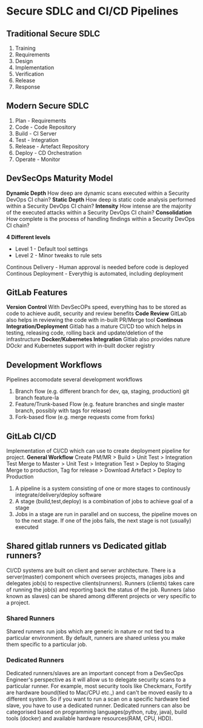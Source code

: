# Secure SDLC and CI/CD Pipelines
## Traditional Secure SDLC
1. Training
2. Requirements
3. Design
4. Implementation
5. Verification
6. Release 
7. Response

## Modern Secure SDLC
1. Plan - Requirements
2. Code - Code Repository
3. Build - CI Server
4. Test - Integration
5. Release - Artefact Repository 
6. Deploy - CD Orchestration
7. Operate  - Monitor

## DevSecOps Maturity Model
**Dynamic Depth**
How deep are dynamic scans executed within a Security DevOps CI chain?
**Static Depth**
How deep is static code analysis performed within a Security DevOps CI chain?
**Intensity**
How intense are the majority of the executed attacks within a Security DevOps CI chain?
**Consolidation**
How complete is the process of handling findings within a Security DevOps CI chain?

**4 Different levels**
- Level 1 - Default tool settings
- Level 2 - Minor tweaks to rule sets

Continous Delivery - Human approval is needed before code is deployed
Continous Deployment - Everythig is automated, including deployment

## GitLab Features
**Version Control**
With DevSecOPs speed, everything has to be stored as code to achieve audit, security and review benefits
**Code Review**
GitLab also helps in reviewing the code with in-built PR/Merge tool
**Continous Integration/Deployment**
Gitlab has a mature CI/CD too which helps in testing, releasing code, rolling back and update/deletion of the infrastructure
**Docker/Kubernetes Integration**
Gitlab also provides nature DOckr and Kubernetes support with in-built docker registry 
## Development Workflows
Pipelines accomodate several development workflows
1. Branch flow (e.g. different branch for dev, qa, staging, production)
git branch feature-la
2. Feature/Trunk-based Flow (e.g. feature branches and single master branch, possibly with tags for release)
3. Fork-based flow (e.g. merge requests come from forks)

## GitLab CI/CD
Implementation of CI/CD which can use to create deployment pipeline for project.
**General Workflow**
Create PM/MR > Build > Unit Test > Integration Test
Merge to Master > Unit Test > Integration Test > Deploy to Staging
Merge to production, Tag for release > Download Artefact > Deploy to Production

1. A pipeline is a system consisting of one or more stages to continously integrate/delivery/deploy software
2. A stage (build,test,deploy) is a combination of jobs to achieve goal of a stage
3. Jobs in a stage are run in parallel and on success, the pipeline moves on to the next stage. If one of the jobs fails, the next stage is not (usually)  executed

## Shared gitlab runners vs Dedicated gitlab runners?
CI/CD systems are built on client and server architecture. There is a server(master) component which oversees projects, manages jobs and delegates job(s) to respective clients(runners).
Runners (clients) takes care of running the job(s) and reporting back the status of the job. Runners (also known as slaves) can be shared among different projects or very specific to a project.
### Shared Runners
Shared runners run jobs which are generic in nature or not tied to a particular environment. By default, runners are shared unless you make them specific to a particular job.
### Dedicated Runners
Dedicated runners/slaves are an important concept from a DevSecOps Engineer's perspective as it will allow us to delegate security scans to a particular runner.
For example, most security tools like Checkmarx, Fortify are hardware bound(tied to Mac/CPU etc.,) and can't be moved easily to a different system. So if you want to run a scan on a specific hardware tied slave, you have to use a dedicated runner.
Dedicated runners can also be categorised based on programming languages(python, ruby, java), build tools (docker) and available hardware resources(RAM, CPU, HDD).


